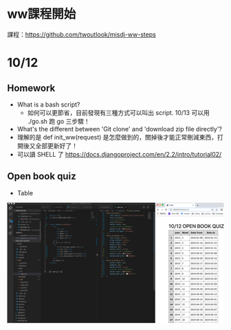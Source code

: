 # ww課程開始 #
課程：https://github.com/twoutlook/misdj-ww-steps

# 10/12 #
## Homework
- What is a bash script? 
    - 如何可以更節省，目前發現有三種方式可以叫出 script. 10/13 可以用 ./go.sh 跑 go 三步驟！
- What's the different between 'Git clone' and 'download zip file directly'?
- 理解的是 def init_ww(request) 是怎麼做到的，關掉後才能正常刪減東西，打開後又全部更新好了！
- 可以讀 SHELL 了 https://docs.djangoproject.com/en/2.2/intro/tutorial02/

## Open book quiz
- Table

![image](https://github.com/amychenmit/misdj-ww/blob/master/H1.png)

